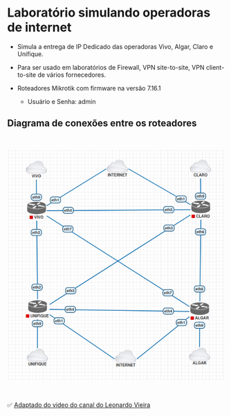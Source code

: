 # Laboratório simulando operadoras de internet

- Simula a entrega de IP Dedicado das operadoras Vivo, Algar, Claro e Unifique.

- Para ser usado em laboratórios de Firewall, VPN site-to-site, VPN client-to-site de vários fornecedores.

- Roteadores Mikrotik com firmware na versão 7.16.1
  - Usuário e Senha: admin

## Diagrama de conexões entre os roteadores
<br>
<p align="center">
  <img src="./assets/diagrama_operadoras.png"/>
</p>
<br>



✅ [Adaptado do video do canal do Leonardo Vieira](https://www.youtube.com/watch?v=zqy2FEnHu4M&t=1375s)
